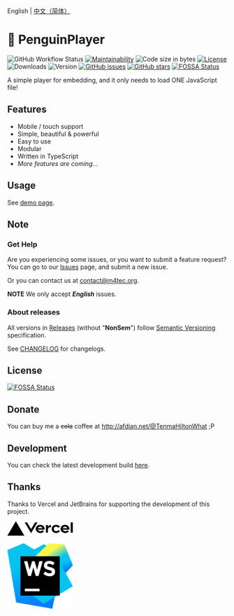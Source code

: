 English | [中文（简体）](README-zh_CN.md)

# 🐧 PenguinPlayer
![GitHub Workflow Status](https://img.shields.io/github/workflow/status/M4TEC/PenguinPlayer/Compile%20the%20player)
[![Maintainability](https://img.shields.io/codeclimate/maintainability/M4TEC/PenguinPlayer)](https://codeclimate.com/github/M4TEC/PenguinPlayer/maintainability)
![Code size in bytes](https://img.shields.io/github/languages/code-size/M4TEC/PenguinPlayer)
[![License](https://img.shields.io/github/license/M4TEC/PenguinPlayer)](https://github.com/M4TEC/PenguinPlayer/blob/master/LICENSE)
![Downloads](https://img.shields.io/github/downloads/M4TEC/PenguinPlayer/total)
![Version](https://img.shields.io/github/package-json/v/M4TEC/PenguinPlayer)
[![GitHub issues](https://img.shields.io/github/issues/M4TEC/PenguinPlayer)](https://github.com/M4TEC/PenguinPlayer/issues)
[![GitHub stars](https://img.shields.io/github/stars/M4TEC/PenguinPlayer)](https://github.com/M4TEC/PenguinPlayer/stargazers)
[![FOSSA Status](https://app.fossa.com/api/projects/git%2Bgithub.com%2FM4TEC%2FPenguinPlayer.svg?type=shield)](https://app.fossa.com/projects/git%2Bgithub.com%2FM4TEC%2FPenguinPlayer?ref=badge_shield)

A simple player for embedding, and it only needs to load ONE JavaScript file!

## Features
- Mobile / touch support
- Simple, beautiful & powerful
- Easy to use
- Modular
- Written in TypeScript
- _More features are coming..._

## Usage
See [demo page](https://penguin-player-rewrite.vercel.app).

## Note
### Get Help
Are you experiencing some issues, or you want to submit a feature request?
You can go to our [Issues](https://github.com/M4TEC/PenguinPlayer/issues) page, and submit a new issue.

Or you can contact us at [contact@m4tec.org](mailto:contact@m4tec.org).

**NOTE** We only accept _**English**_ issues.

### About releases
All versions in [Releases](https://github.com/M4TEC/PenguinPlayer/releases) (without "**NonSem**") follow [Semantic Versioning](https://semver.org/) specification.

See [CHANGELOG](CHANGELOG.md) for changelogs.

## License
[![FOSSA Status](https://app.fossa.com/api/projects/git%2Bgithub.com%2FM4TEC%2FPenguinPlayer.svg?type=large)](https://app.fossa.com/projects/git%2Bgithub.com%2FM4TEC%2FPenguinPlayer?ref=badge_large)

## Donate
You can buy me a ~~cola~~ coffee at http://afdian.net/@TenmaHiltonWhat ;P

## Development
You can check the latest development build [here](https://penguin-player-rewrite.vercel.app/).

## Thanks
Thanks to Vercel and JetBrains for supporting the development of this project.

[<img src="assets/images/vercel-dark.svg" width="150"/>](https://vercel.com/pplayer/penguin-player?utm_source=pplayer&utm_campaign=oss)

[<img src="assets/images/webstorm.svg" width="150"/>](https://jetbrains.com/?utm_source=pplayer&utm_campaign=oss)